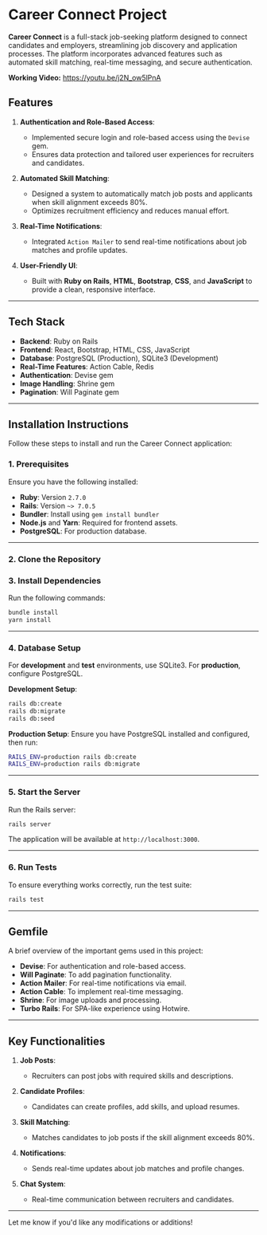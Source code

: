 # Career Connect Project

**Career Connect** is a full-stack job-seeking platform designed to connect candidates and employers, streamlining job discovery and application processes. The platform incorporates advanced features such as automated skill matching, real-time messaging, and secure authentication.

**Working Video:** https://youtu.be/j2N_ow5lPnA

## **Features**

1. **Authentication and Role-Based Access**:
   - Implemented secure login and role-based access using the `Devise` gem.
   - Ensures data protection and tailored user experiences for recruiters and candidates.

2. **Automated Skill Matching**:
   - Designed a system to automatically match job posts and applicants when skill alignment exceeds 80%.
   - Optimizes recruitment efficiency and reduces manual effort.

3. **Real-Time Notifications**:
   - Integrated `Action Mailer` to send real-time notifications about job matches and profile updates.

4. **User-Friendly UI**:
   - Built with **Ruby on Rails**, **HTML**, **Bootstrap**, **CSS**, and **JavaScript** to provide a clean, responsive interface.


---

## **Tech Stack**

- **Backend**: Ruby on Rails
- **Frontend**: React, Bootstrap, HTML, CSS, JavaScript
- **Database**: PostgreSQL (Production), SQLite3 (Development)
- **Real-Time Features**: Action Cable, Redis
- **Authentication**: Devise gem
- **Image Handling**: Shrine gem
- **Pagination**: Will Paginate gem

---

## **Installation Instructions**

Follow these steps to install and run the Career Connect application:

### **1. Prerequisites**
Ensure you have the following installed:
- **Ruby**: Version `2.7.0`
- **Rails**: Version `~> 7.0.5`
- **Bundler**: Install using `gem install bundler`
- **Node.js** and **Yarn**: Required for frontend assets.
- **PostgreSQL**: For production database.

---

### **2. Clone the Repository**

### **3. Install Dependencies**

Run the following commands:

```bash
bundle install
yarn install
```

---

### **4. Database Setup**

For **development** and **test** environments, use SQLite3. For **production**, configure PostgreSQL.

**Development Setup**:
```bash
rails db:create
rails db:migrate
rails db:seed
```

**Production Setup**:
Ensure you have PostgreSQL installed and configured, then run:
```bash
RAILS_ENV=production rails db:create
RAILS_ENV=production rails db:migrate
```

---

### **5. Start the Server**

Run the Rails server:
```bash
rails server
```

The application will be available at `http://localhost:3000`.

---

### **6. Run Tests**

To ensure everything works correctly, run the test suite:
```bash
rails test
```

---

## **Gemfile**

A brief overview of the important gems used in this project:

- **Devise**: For authentication and role-based access.
- **Will Paginate**: To add pagination functionality.
- **Action Mailer**: For real-time notifications via email.
- **Action Cable**: To implement real-time messaging.
- **Shrine**: For image uploads and processing.
- **Turbo Rails**: For SPA-like experience using Hotwire.

---

## **Key Functionalities**

1. **Job Posts**:
   - Recruiters can post jobs with required skills and descriptions.

2. **Candidate Profiles**:
   - Candidates can create profiles, add skills, and upload resumes.

3. **Skill Matching**:
   - Matches candidates to job posts if the skill alignment exceeds 80%.

4. **Notifications**:
   - Sends real-time updates about job matches and profile changes.

5. **Chat System**:
   - Real-time communication between recruiters and candidates.

---
Let me know if you'd like any modifications or additions!
